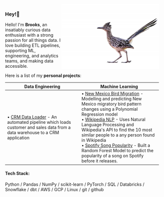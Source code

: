 <img align="right" src="greater-roadrunner-featured.png">

### Hey!👋

Hello!
I'm **Brooks**, an insatiably curious data enthusiast with a strong passion for all things data. I love building ETL pipelines, supporting ML, engineering, and analytics teams, and making data accessible.

Here is a list of my **personal projects**:

| **Data Engineering** | **Machine Learning** |
| ---------------------| ---------------------|
| • [CRM Data Loader]() - An automated pipeline which loads customer and sales data from a data warehouse to a CRM application  | • [New Mexico Bird Migration](https://github.com/brooksburkhead/Bird-Migration-Analysis) - Modelling and predicting New Mexico migratory bird pattern changes using a Polynomial Regression model <br>• [Wikipedia NLP]() - Uses Natural Language Processing and Wikipedia's API to find the 10 most similar people to a any person found in Wikipedia <br>• [Spotify Song Popularity]() - Built a Random Forest Model to predict the popularity of a song on Spotify before it releases. 

#### Tech Stack:

Python / Pandas / NumPy / scikit-learn / PyTorch / SQL / Databricks / Snowflake / dbt / AWS / GCP / Linux / git / github   

